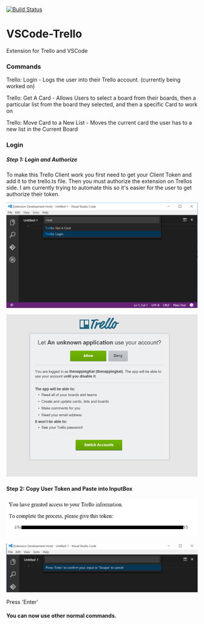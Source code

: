 [![Build Status](https://travis-ci.org/KatVHarris/VSCode-Trello.svg?branch=master)](https://travis-ci.org/KatVHarris/VSCode-Trello)

# VSCode-Trello
Extension for Trello and VSCode

### Commands
Trello: Login - Logs the user into their Trello account. (currently being worked on)

Trello: Get A Card - Allows Users to select a board from their boards, then a particular list from the board they selected, and then a specific Card to work on

Trello: Move Card to a New List - Moves the current card the user has to a new list in the Current Board 

### Login
##### Step 1: Login and Authorize
To make this Trello Client work you first need to get your Client Token and add it to the trello.ts file. 
Then you must authorize the extension on Trellos side. I am currently trying to automate this so it's easier for the user to get authorize their token. 

![Command Box](img/TrelloCommandBox.png)

![Login](img/TrelloLoginSite.png)

#### Step 2: Copy User Token and Paste into InputBox

![Login](img/TrelloLoginSiteToken.png)

![Paste Login](img/TrelloPasteLogin.png)

Press 'Enter'

#### You can now use other normal commands. 
